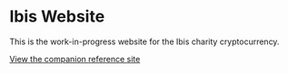 Ibis Website
========================

This is the work-in-progress website for the Ibis charity cryptocurrency.

[View the companion reference site](https://zbthompson93.github.io/ibis-website/)
